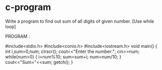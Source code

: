 # c-program
Write a program to find out sum of all digits of given number.
         [Use while loop]

PROGRAM :

#include<stdio.h>
#include<conio.h>
#include<iostream.h>
void main()
{
   	int i,sum=0,num;
   	clrscr();
   	cout<<"Enter the number:";
   	cin>>num;
   	while(num>0)
   	{
       		i=num%10;
       		sum=sum+i;
       		num=num/10;
   	}	
   	cout<<"Sum="<<sum;
   	getch();
}	
